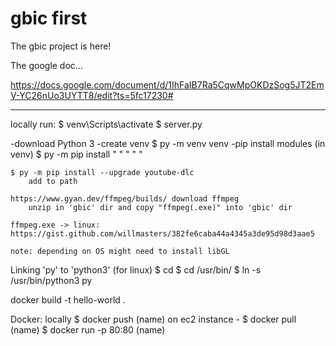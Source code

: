# gbic first

The gbic project is here!

The google doc...

https://docs.google.com/document/d/1IhFaIB7Ra5CqwMpOKDzSog5JT2EmV-YC26nUo3UYTT8/edit?ts=5fc17230#

___
locally run:
	$ venv\Scripts\activate
	$ server.py

-download Python 3
-create venv
	$ py -m venv venv
-pip install modules (in venv)
	$ py -m pip install <MODULE NAME>
		" <flask>
		" <opencv-python>
		" <numpy>
		" <ffmpeg>
		" <regex>

	$ py -m pip install --upgrade youtube-dlc
		add to path

	https://www.gyan.dev/ffmpeg/builds/ download ffmpeg
		unzip in 'gbic' dir and copy "ffmpeg(.exe)" into 'gbic' dir

	ffmpeg.exe -> linux: https://gist.github.com/willmasters/382fe6caba44a4345a3de95d98d3aae5

	note: depending on OS might need to install libGL

Linking 'py' to 'python3' (for linux)
	$ cd
	$ cd /usr/bin/
	$ ln -s /usr/bin/python3 py

docker build -t hello-world .

Docker:
locally     $ docker push (name)
on ec2 instance -   $ docker pull (name)
					$ docker run -p 80:80 (name)